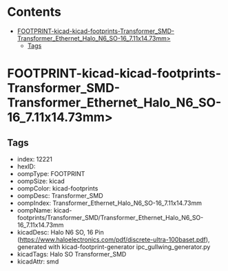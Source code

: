 



Contents
========

* [FOOTPRINT-kicad-kicad-footprints-Transformer_SMD-Transformer_Ethernet_Halo_N6_SO-16_7.11x14.73mm>](#footprint-kicad-kicad-footprints-transformer_smd-transformer_ethernet_halo_n6_so-16_711x1473mm)
	* [Tags](#tags)

# FOOTPRINT-kicad-kicad-footprints-Transformer_SMD-Transformer_Ethernet_Halo_N6_SO-16_7.11x14.73mm>

## Tags

- index: 12221
- hexID: 
- oompType: FOOTPRINT
- oompSize: kicad
- oompColor: kicad-footprints
- oompDesc: Transformer_SMD
- oompIndex: Transformer_Ethernet_Halo_N6_SO-16_7.11x14.73mm
- oompName: kicad-footprints/Transformer_SMD/Transformer_Ethernet_Halo_N6_SO-16_7.11x14.73mm
- kicadDesc: Halo N6 SO, 16 Pin (https://www.haloelectronics.com/pdf/discrete-ultra-100baset.pdf), generated with kicad-footprint-generator ipc_gullwing_generator.py
- kicadTags: Halo SO Transformer_SMD
- kicadAttr: smd
